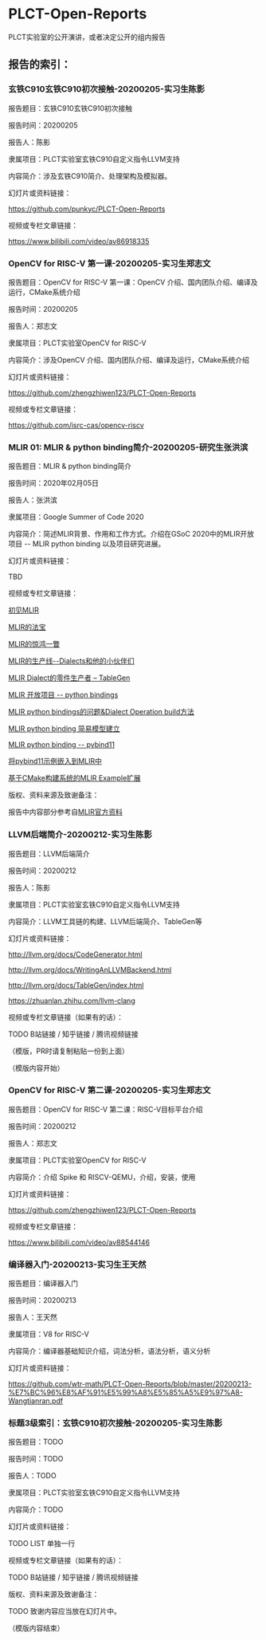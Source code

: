 # PLCT-Open-Reports

PLCT实验室的公开演讲，或者决定公开的组内报告

## 报告的索引：

### 玄铁C910玄铁C910初次接触-20200205-实习生陈影

报告题目：玄铁C910玄铁C910初次接触

报告时间：20200205

报告人：陈影

隶属项目：PLCT实验室玄铁C910自定义指令LLVM支持

内容简介：涉及玄铁C910简介、处理架构及模拟器。

幻灯片或资料链接：

https://github.com/punkyc/PLCT-Open-Reports

视频或专栏文章链接：

https://www.bilibili.com/video/av86918335

### OpenCV for RISC-V 第一课-20200205-实习生郑志文

报告题目：OpenCV for RISC-V 第一课：OpenCV 介绍、国内团队介绍、编译及运行，CMake系统介绍

报告时间：20200205

报告人：郑志文

隶属项目：PLCT实验室OpenCV for RISC-V

内容简介：涉及OpenCV 介绍、国内团队介绍、编译及运行，CMake系统介绍

幻灯片或资料链接：

https://github.com/zhengzhiwen123/PLCT-Open-Reports

视频或专栏文章链接：

https://github.com/isrc-cas/opencv-riscv

### MLIR 01: MLIR & python binding简介-20200205-研究生张洪滨

报告题目：MLIR & python binding简介

报告时间：2020年02月05日

报告人：张洪滨

隶属项目：Google Summer of Code 2020

内容简介：简述MLIR背景、作用和工作方式。介绍在GSoC 2020中的MLIR开放项目 -- MLIR python binding 以及项目研究进展。

幻灯片或资料链接：

TBD

视频或专栏文章链接：

[初见MLIR](https://zhuanlan.zhihu.com/p/101879367)

[MLIR的法宝](https://zhuanlan.zhihu.com/p/102212806)

[MLIR的惊鸿一瞥](https://zhuanlan.zhihu.com/p/102395938)

[MLIR的生产线--Dialects和他的小伙伴们](https://zhuanlan.zhihu.com/p/102565792)

[MLIR Dialect的零件生产者 – TableGen](https://zhuanlan.zhihu.com/p/102727417)

[MLIR 开放项目 -- python bindings](https://zhuanlan.zhihu.com/p/102934213)

[MLIR python bindings的问题&Dialect Operation build方法](https://zhuanlan.zhihu.com/p/103102332)

[MLIR python binding 简易模型建立](https://zhuanlan.zhihu.com/p/103524807)

[MLIR python binding -- pybind11](https://zhuanlan.zhihu.com/p/103836518)

[将pybind11示例嵌入到MLIR中](https://zhuanlan.zhihu.com/p/104717000)

[基于CMake构建系统的MLIR Example扩展](https://zhuanlan.zhihu.com/p/104948867)

版权、资料来源及致谢备注：

报告中内容部分参考自[MLIR官方资料](https://mlir.llvm.org/)

### LLVM后端简介-20200212-实习生陈影

报告题目：LLVM后端简介

报告时间：20200212

报告人：陈影

隶属项目：PLCT实验室玄铁C910自定义指令LLVM支持

内容简介：LLVM工具链的构建、LLVM后端简介、TableGen等

幻灯片或资料链接：

http://llvm.org/docs/CodeGenerator.html

http://llvm.org/docs/WritingAnLLVMBackend.html

http://llvm.org/docs/TableGen/index.html

https://zhuanlan.zhihu.com/llvm-clang

视频或专栏文章链接（如果有的话）：

TODO B站链接 / 知乎链接 / 腾讯视频链接

（模版，PR时请复制粘贴一份到上面）

（模版内容开始）

### OpenCV for RISC-V 第二课-20200205-实习生郑志文

报告题目：OpenCV for RISC-V 第二课：RISC-V目标平台介绍

报告时间：20200212

报告人：郑志文

隶属项目：PLCT实验室OpenCV for RISC-V

内容简介：介绍 Spike 和 RISCV-QEMU，介绍，安装，使用

幻灯片或资料链接：

https://github.com/zhengzhiwen123/PLCT-Open-Reports

视频或专栏文章链接：

https://www.bilibili.com/video/av88544146

### 编译器入门-20200213-实习生王天然 

报告题目：编译器入门

报告时间：20200213

报告人：王天然

隶属项目：V8 for RISC-V

内容简介：编译器基础知识介绍，词法分析，语法分析，语义分析

幻灯片或资料链接：

https://github.com/wtr-math/PLCT-Open-Reports/blob/master/20200213-%E7%BC%96%E8%AF%91%E5%99%A8%E5%85%A5%E9%97%A8-Wangtianran.pdf


### 标题3级索引：玄铁C910初次接触-20200205-实习生陈影

报告题目：TODO

报告时间：TODO

报告人：TODO

隶属项目：PLCT实验室玄铁C910自定义指令LLVM支持

内容简介：TODO

幻灯片或资料链接：

TODO LIST 单独一行

视频或专栏文章链接（如果有的话）：

TODO B站链接 / 知乎链接 / 腾讯视频链接

版权、资料来源及致谢备注：

TODO 致谢内容应当放在幻灯片中。

（模版内容结束）

